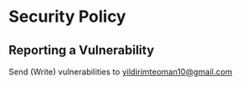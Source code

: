 # Security Policy


## Reporting a Vulnerability

Send (Write) vulnerabilities to yildirimteoman10@gmail.com
